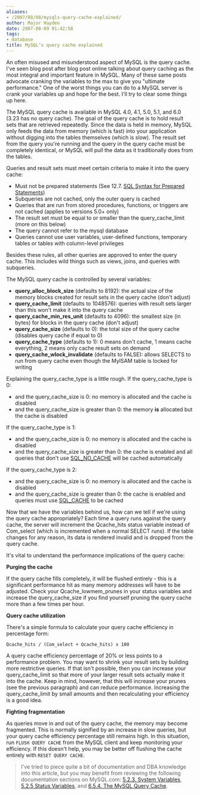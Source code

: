 ```yaml
---
aliases:
- /2007/08/08/mysqls-query-cache-explained/
author: Major Hayden
date: 2007-08-09 01:42:58
tags:
- database
title: MySQL’s query cache explained
---
```


An often misused and misunderstood aspect of MySQL is the query cache. I've seen blog post after blog post online talking about query caching as the most integral and important feature in MySQL. Many of these same posts advocate cranking the variables to the max to give you "ultimate performance." One of the worst things you can do to a MySQL server is crank your variables up and hope for the best. I'll try to clear some things up here.

The MySQL query cache is available in MySQL 4.0, 4.1, 5.0, 5.1, and 6.0 (3.23 has no query cache). The goal of the query cache is to hold result sets that are retrieved repeatedly. Since the data is held in memory, MySQL only feeds the data from memory (which is fast) into your application without digging into the tables themselves (which is slow). The result set from the query you're running and the query in the query cache must be completely identical, or MySQL will pull the data as it traditionally does from the tables.

Queries and result sets must meet certain criteria to make it into the query cache:

  * Must not be prepared statements (See 12.7. [SQL Syntax for Prepared Statements][1])
  * Subqueries are not cached, only the outer query is cached
  * Queries that are run from stored procedures, functions, or triggers are not cached (applies to versions 5.0+ only)
  * The result set must be equal to or smaller than the query\_cache\_limit (more on this below)
  * The query cannot refer to the mysql database
  * Queries cannot use user variables, user-defined functions, temporary tables or tables with column-level privileges

Besides these rules, all other queries are approved to enter the query cache. This includes wild things such as views, joins, and queries with subqueries.

The MySQL query cache is controlled by several variables:

  * **query\_alloc\_block_size** (defaults to 8192): the actual size of the memory blocks created for result sets in the query cache (don't adjust)
  * **query\_cache\_limit** (defaults to 1048576): queries with result sets larger than this won't make it into the query cache
  * **query\_cache\_min\_res\_unit** (defaults to 4096): the smallest size (in bytes) for blocks in the query cache (don't adjust)
  * **query\_cache\_size** (defaults to 0): the total size of the query cache (disables query cache if equal to 0)
  * **query\_cache\_type** (defaults to 1): 0 means don't cache, 1 means cache everything, 2 means only cache result sets on demand
  * **query\_cache\_wlock_invalidate** (defaults to FALSE): allows SELECTS to run from query cache even though the MyISAM table is locked for writing

Explaining the query\_cache\_type is a little rough. If the query\_cache\_type is 0:

  * and the query\_cache\_size is 0: no memory is allocated and the cache is disabled
  * and the query\_cache\_size is greater than 0: the memory **is** allocated but the cache is disabled

If the query\_cache\_type is 1:

  * and the query\_cache\_size is 0: no memory is allocated and the cache is disabled
  * and the query\_cache\_size is greater than 0: the cache is enabled and all queries that don't use [SQL\_NO\_CACHE][2] will be cached automatically

If the query\_cache\_type is 2:

  * and the query\_cache\_size is 0: no memory is allocated and the cache is disabled
  * and the query\_cache\_size is greater than 0: the cache is enabled and queries must use [SQL_CACHE][2] to be cached

Now that we have the variables behind us, how can we tell if we're using the query cache appropriately? Each time a query runs against the query cache, the server will increment the Qcache\_hits status variable instead of Com\_select (which is incremented when a normal SELECT runs). If the table changes for any reason, its data is rendered invalid and is dropped from the query cache.

It's vital to understand the performance implications of the query cache:

**Purging the cache**

If the query cache fills completely, it will be flushed entirely - this is a significant performance hit as many memory addresses will have to be adjusted. Check your Qcache\_lowmem\_prunes in your status variables and increase the query\_cache\_size if you find yourself pruning the query cache more than a few times per hour.

**Query cache utilization**

There's a simple formula to calculate your query cache efficiency in percentage form:

`Qcache_hits / (Com_select + Qcache_hits) x 100`

A query cache efficiency percentage of 20% or less points to a performance problem. You may want to shrink your result sets by building more restrictive queries. If that isn't possible, then you can increase your query\_cache\_limit so that more of your larger result sets actually make it into the cache. Keep in mind, however, that this will increase your prunes (see the previous paragraph) and can reduce performance. Increasing the query\_cache\_limit by small amounts and then recalculating your efficiency is a good idea.

**Fighting fragmentation**

As queries move in and out of the query cache, the memory may become fragmented. This is normally signified by an increase in slow queries, but your query cache efficiency percentage still remains high. In this situation, run `FLUSH QUERY CACHE` from the MySQL client and keep monitoring your efficiency. If this doesn't help, you may be better off flushing the cache entirely with `RESET QUERY CACHE`.

> I've tried to piece quite a bit of documentation and DBA knowledge into this article, but you may benefit from reviewing the following documentation sections on MySQL.com: [5.2.3. System Variables][3], [5.2.5 Status Variables][4], and [6.5.4. The MySQL Query Cache][5].

 [1]: http://dev.mysql.com/doc/refman/5.0/en/sqlps.html
 [2]: http://dev.mysql.com/doc/refman/5.0/en/query-cache-in-select.html
 [3]: http://dev.mysql.com/doc/refman/5.0/en/server-system-variables.html
 [4]: http://dev.mysql.com/doc/refman/5.0/en/server-status-variables.html
 [5]: http://dev.mysql.com/doc/refman/5.0/en/query-cache.html